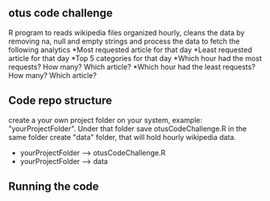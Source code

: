 ## otus code challenge
R program to reads wikipedia files organized hourly, cleans the data by removing na, null and empty strings and process the data to fetch the following analytics
*Most requested article for that day
*Least requested article for that day
*Top 5 categories for that day
*Which hour had the most requests? How many? Which article?
*Which hour had the least requests? How many? Which article?


## Code repo structure
create a your own project folder on your system, example: "yourProjectFolder". Under that folder save otusCodeChallenge.R in the same folder create "data" folder, that will hold hourly wikipedia data. 

- yourProjectFolder --> otusCodeChallenge.R
- yourProjectFolder --> data

## Running the code

